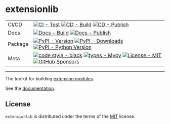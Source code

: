 # extensionlib

| | |
| --- | --- |
| CI/CD | [![CI - Test](https://github.com/ofek/extensionlib/actions/workflows/test.yml/badge.svg)](https://github.com/ofek/extensionlib/actions/workflows/test.yml) [![CD - Build](https://github.com/ofek/extensionlib/actions/workflows/build.yml/badge.svg)](https://github.com/ofek/extensionlib/actions/workflows/build.yml) [![CD - Publish](https://github.com/ofek/extensionlib/actions/workflows/publish-pypi.yml/badge.svg)](https://github.com/ofek/extensionlib/actions/workflows/publish-pypi.yml) |
| Docs | [![Docs - Build](https://github.com/ofek/extensionlib/actions/workflows/docs.yml/badge.svg)](https://github.com/ofek/extensionlib/actions/workflows/docs.yml) [![Docs - Publish](https://github.com/ofek/extensionlib/actions/workflows/publish-docs.yml/badge.svg)](https://github.com/ofek/extensionlib/actions/workflows/publish-docs.yml) |
| Package | [![PyPI - Version](https://img.shields.io/pypi/v/extensionlib.svg?logo=pypi&label=PyPI&logoColor=gold)](https://pypi.org/project/extensionlib/) [![PyPI - Downloads](https://img.shields.io/pypi/dm/extensionlib.svg?color=blue&label=Downloads&logo=pypi&logoColor=gold)](https://pypi.org/project/extensionlib/) [![PyPI - Python Version](https://img.shields.io/pypi/pyversions/extensionlib.svg?logo=python&label=Python&logoColor=gold)](https://pypi.org/project/extensionlib/) |
| Meta | [![code style - black](https://img.shields.io/badge/code%20style-black-000000.svg)](https://github.com/psf/black) [![types - Mypy](https://img.shields.io/badge/types-Mypy-blue.svg)](https://github.com/python/mypy) [![License - MIT](https://img.shields.io/badge/license-MIT-9400d3.svg)](https://spdx.org/licenses/) [![GitHub Sponsors](https://img.shields.io/github/sponsors/ofek?logo=GitHub%20Sponsors&style=social)](https://github.com/sponsors/ofek) |

-----

The toolkit for building [extension modules](https://docs.python.org/3/extending/extending.html).

See the [documentation](https://ofek.dev/extensionlib/).

## License

`extensionlib` is distributed under the terms of the [MIT](https://spdx.org/licenses/MIT.html) license.
